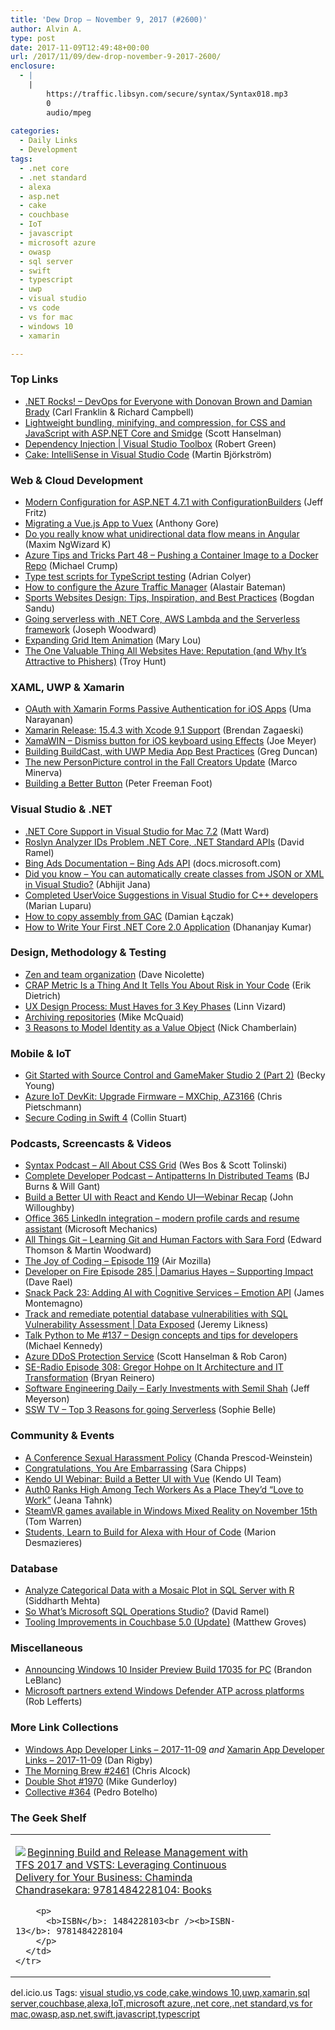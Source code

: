 ```yaml
---
title: 'Dew Drop – November 9, 2017 (#2600)'
author: Alvin A.
type: post
date: 2017-11-09T12:49:48+00:00
url: /2017/11/09/dew-drop-november-9-2017-2600/
enclosure:
  - |
    |
        https://traffic.libsyn.com/secure/syntax/Syntax018.mp3
        0
        audio/mpeg
        
categories:
  - Daily Links
  - Development
tags:
  - .net core
  - .net standard
  - alexa
  - asp.net
  - cake
  - couchbase
  - IoT
  - javascript
  - microsoft azure
  - owasp
  - sql server
  - swift
  - typescript
  - uwp
  - visual studio
  - vs code
  - vs for mac
  - windows 10
  - xamarin

---
```

### <a name="top"></a>Top Links

  * <a href="http://www.dotnetrocks.com/default.aspx?ShowNum=1492" target="_blank">.NET Rocks! &#8211; DevOps for Everyone with Donovan Brown and Damian Brady</a> (Carl Franklin & Richard Campbell)
  * <a href="http://feeds.hanselman.com/~/488720114/0/scotthanselman~Lightweight-bundling-minifying-and-compression-for-CSS-and-JavaScript-with-ASPNET-Core-and-Smidge.aspx" target="_blank">Lightweight bundling, minifying, and compression, for CSS and JavaScript with ASP.NET Core and Smidge</a> (Scott Hanselman)
  * <a href="https://channel9.msdn.com/Shows/Visual-Studio-Toolbox/Dependency-Injection?WT.mc_id=DX_MVP4025064" target="_blank">Dependency Injection | Visual Studio Toolbox</a> (Robert Green)
  * <a href="https://cakebuild.net/blog/2017/11/intellisense-vscode" target="_blank">Cake: IntelliSense in Visual Studio Code</a> (Martin Björkström)



### <a name="web"></a>Web & Cloud Development

  * <a href="http://www.jeffreyfritz.com/2017/11/modern-configuration-for-asp-net-4-7-1-with-configurationbuilders/" target="_blank">Modern Configuration for ASP.NET 4.7.1 with ConfigurationBuilders</a> (Jeff Fritz)
  * <a href="https://dzone.com/articles/migrating-a-vuejs-app-to-vuex?utm_medium=feed&utm_source=feedpress.me&utm_campaign=Feed%3A+dzone%2Fwebdev" target="_blank">Migrating a Vue.js App to Vuex</a> (Anthony Gore)
  * <a href="https://blog.angularindepth.com/do-you-really-know-what-unidirectional-data-flow-means-in-angular-a6f55cefdc63?source=rss----e5ed704095b---4" target="_blank">Do you really know what unidirectional data flow means in Angular</a> (Maxim NgWizard K)
  * <a href="https://www.michaelcrump.net/azure-tips-and-tricks48/" target="_blank">Azure Tips and Tricks Part 48 &#8211; Pushing a Container Image to a Docker Repo</a> (Michael Crump)
  * <a href="https://blog.acolyer.org/2017/11/09/type-test-scripts-for-typescript-testing/" target="_blank">Type test scripts for TypeScript testing</a> (Adrian Colyer)
  * <a href="https://www.errlog.io/blogs/2017/1/azure-traffic-manager" target="_blank">How to configure the Azure Traffic Manager</a> (Alastair Bateman)
  * <a href="http://feedproxy.google.com/~r/boogiesbc/~3/DgLjX-46lHQ/" target="_blank">Sports Websites Design: Tips, Inspiration, and Best Practices</a> (Bogdan Sandu)
  * <a href="http://josephwoodward.co.uk/2017/11/going-serverless-net-core-aws-lambda-serverless-framework" target="_blank">Going serverless with .NET Core, AWS Lambda and the Serverless framework</a> (Joseph Woodward)
  * <a href="http://feedproxy.google.com/~r/tympanus/~3/WTQ3yiWfpd0/" target="_blank">Expanding Grid Item Animation</a> (Mary Lou)
  * <a href="http://feedproxy.google.com/~r/TroyHunt/~3/E5wdRazP5uo/" target="_blank">The One Valuable Thing All Websites Have: Reputation (and Why It&#8217;s Attractive to Phishers)</a> (Troy Hunt)



### <a name="silverlight"></a>XAML, UWP & Xamarin

  * <a href="https://www.developer.com/ws/android/oauth-with-xamarin-forms-passive-authentication-for-ios-apps.html" target="_blank">OAuth with Xamarin Forms Passive Authentication for iOS Apps</a> (Uma Narayanan)
  * <a href="https://releases.xamarin.com/service-release-15-4-3/" target="_blank">Xamarin Release: 15.4.3 with Xcode 9.1 Support</a> (Brendan Zagaeski)
  * <a href="https://iwritecodesometimes.net/2017/11/08/xamawin-dismiss-button-for-ios-keyboard-using-effects/" target="_blank">XamaWIN – Dismiss button for iOS keyboard using Effects</a> (Joe Meyer)
  * <a href="https://channel9.msdn.com/coding4fun/blog/Building-BuildCast-with-UWP-Media-App-Best-Practices?WT.mc_id=DX_MVP4025064" target="_blank">Building BuildCast, with UWP Media App Best Practices</a> (Greg Duncan)
  * <a href="https://marcominerva.wordpress.com/2017/11/08/the-new-personpicture-control-in-the-fall-creators-update/" target="_blank">The new PersonPicture control in the Fall Creators Update</a> (Marco Minerva)
  * <a href="http://feedproxy.google.com/~r/PeterFoot/~3/Y6gujFRG8cY/" target="_blank">Building a Better Button</a> (Peter Freeman Foot)



### <a name="dotnet"></a>Visual Studio & .NET

  * <a href="http://lastexitcode.com/blog/2017/11/08/NetCoreSupportInVisualStudioMac7-2/" target="_blank">.NET Core Support in Visual Studio for Mac 7.2</a> (Matt Ward)
  * <a href="https://visualstudiomagazine.com/articles/2017/11/07/api-analyzer.aspx" target="_blank">Roslyn Analyzer IDs Problem .NET Core, .NET Standard APIs</a> (David Ramel)
  * <a href="https://docs.microsoft.com/en-us/bingads/" target="_blank">Bing Ads Documentation &#8211; Bing Ads API</a> (docs.microsoft.com)
  * <a href="http://dailydotnettips.com/2017/11/09/did-you-know-you-can-automatically-create-classes-from-json-or-xml-in-visual-studio/" target="_blank">Did you know – You can automatically create classes from JSON or XML in Visual Studio?</a> (Abhijit Jana)
  * <a href="https://blogs.msdn.microsoft.com/vcblog/2017/11/08/completed-uservoice-suggestions-in-visual-studio-for-c-developers/" target="_blank">Completed UserVoice Suggestions in Visual Studio for C++ developers</a> (Marian Luparu)
  * <a href="http://damian.laczak.net.pl/blog/2017/11/08/how-to-copy-assembly-from-gac/" target="_blank">How to copy assembly from GAC</a> (Damian Łączak)
  * <a href="https://debugmode.net/2017/11/09/how-to-write-your-first-net-core-2-0-application/" target="_blank">How to Write Your First .NET Core 2.0 Application</a> (Dhananjay Kumar)



### <a name="design"></a>Design, Methodology & Testing

  * <a href="http://feedproxy.google.com/~r/LeadingAgile/~3/H8nEuXgUGqU/" target="_blank">Zen and team organization</a> (Dave Nicolette)
  * <a href="https://blog.ndepend.com/crap-metric-thing-tells-risk-code/" target="_blank">CRAP Metric Is a Thing And It Tells You About Risk in Your Code</a> (Erik Dietrich)
  * <a href="http://blogs.adobe.com/creativecloud/ux-design-process-must-haves-for-3-key-phases" target="_blank">UX Design Process: Must Haves for 3 Key Phases</a> (Linn Vizard)
  * <a href="https://github.com/blog/2460-archiving-repositories" target="_blank">Archiving repositories</a> (Mike McQuaid)
  * <a href="https://buildplease.com/pages/vo-ids/" target="_blank">3 Reasons to Model Identity as a Value Object</a> (Nick Chamberlain)



### <a name="mobile"></a>Mobile & IoT

  * <a href="https://developer.amazon.com/blogs/appstore/post/3e78a547-3ea4-459f-9131-43ae6e235892/git-started-with-source-control-and-gamemaker-studio-2-part-2" target="_blank">Git Started with Source Control and GameMaker Studio 2 (Part 2)</a> (Becky Young)
  * <a href="https://buildazure.com/2017/11/08/azure-iot-devkit-upgrade-firmware-mxchip-az3166/" target="_blank">Azure IoT DevKit: Upgrade Firmware – MXChip, AZ3166</a> (Chris Pietschmann)
  * <a href="https://code.tutsplus.com/tutorials/secure-coding-in-swift-4--cms-29835" target="_blank">Secure Coding in Swift 4</a> (Collin Stuart)



### <a name="podcasts"></a>Podcasts, Screencasts & Videos

  * <a href="https://traffic.libsyn.com/secure/syntax/Syntax018.mp3" target="_blank">Syntax Podcast &#8211; All About CSS Grid</a> (Wes Bos & Scott Tolinski)
  * <a href="http://completedeveloperpodcast.com/episode-116/?utm_source=rss&utm_medium=rss&utm_campaign=episode-116" target="_blank">Complete Developer Podcast &#8211; Antipatterns In Distributed Teams</a> (BJ Burns & Will Gant)
  * <a href="https://www.telerik.com/blogs/build-a-better-ui-with-react-and-kendo-ui-webinar-recap" target="_blank">Build a Better UI with React and Kendo UI—Webinar Recap</a> (John Willoughby)
  * <a href="http://www.youtube.com/watch?v=9VL8GsrSojk" target="_blank">Office 365 LinkedIn integration &#8211; modern profile cards and resume assistant</a> (Microsoft Mechanics)
  * <a href="http://www.allthingsgit.com/episodes/learning_git_and_human_factors_with_sara_ford.html" target="_blank">All Things Git &#8211; Learning Git and Human Factors with Sara Ford</a> (Edward Thomson & Martin Woodward)
  * <a href="https://air.mozilla.org/the-joy-of-coding-episode-119/" target="_blank">The Joy of Coding &#8211; Episode 119</a> (Air Mozilla)
  * <a href="http://developeronfire.com/podcast/episode-285-damarius-hayes-supporting-impact" target="_blank">Developer on Fire Episode 285 | Damarius Hayes &#8211; Supporting Impact</a> (Dave Rael)
  * <a href="https://channel9.msdn.com/Shows/XamarinShow/Snack-Pack-23-Adding-AI-with-Cognitive-Services-Emotion-API?WT.mc_id=DX_MVP4025064" target="_blank">Snack Pack 23: Adding AI with Cognitive Services &#8211; Emotion API</a> (James Montemagno)
  * <a href="https://channel9.msdn.com/Shows/Data-Exposed/Track-and-remediate-potential-database-vulnerabilities-with-SQL-Vulnerability-Assessment?WT.mc_id=DX_MVP4025064" target="_blank">Track and remediate potential database vulnerabilities with SQL Vulnerability Assessment | Data Exposed</a> (Jeremy Likness)
  * <a href="https://talkpython.fm/episodes/show/137/design-concepts-and-tips-for-developers" target="_blank">Talk Python to Me #137 &#8211; Design concepts and tips for developers</a> (Michael Kennedy)
  * <a href="https://channel9.msdn.com/Shows/Azure-Friday/Azure-DDoS-Protection-Service?WT.mc_id=DX_MVP4025064" target="_blank">Azure DDoS Protection Service</a> (Scott Hanselman & Rob Caron)
  * <a href="http://feedproxy.google.com/~r/se-radio/~3/CsYZe9bliV8/" target="_blank">SE-Radio Episode 308: Gregor Hohpe on It Architecture and IT Transformation</a> (Bryan Reinero)
  * <a href="https://softwareengineeringdaily.com/2017/11/09/early-investments-with-semil-shah/" target="_blank">Software Engineering Daily &#8211; Early Investments with Semil Shah</a> (Jeff Meyerson)
  * <a href="https://tv.ssw.com/7375/top-3-reasons-for-going-serverless" target="_blank">SSW TV &#8211; Top 3 Reasons for going Serverless</a> (Sophie Belle)



### <a name="events"></a>Community & Events

  * <a href="https://medium.com/@chanda/a-conference-sexual-harassment-policy-ca4e338e412e#---0-519" target="_blank">A Conference Sexual Harassment Policy</a> (Chanda Prescod-Weinstein)
  * <a href="https://medium.com/jewelbots-weblog/congratulations-you-are-embarrassing-8594ba62bc2" target="_blank">Congratulations, You Are Embarrassing</a> (Sara Chipps)
  * <a href="https://www.telerik.com/campaigns/kendo-ui/build-ui-vue?utm_source=linkedin&utm_medium=social-owned&utm_campaign=kendo-ui-webinar-r317vue" target="_blank">Kendo UI Webinar: Build a Better UI with Vue</a> (Kendo UI Team)
  * <a href="https://auth0.com/blog/auth0-ranks-high-as-place-tech-workers-would-love-to-work/" target="_blank">Auth0 Ranks High Among Tech Workers As a Place They&#8217;d “Love to Work”</a> (Jeana Tahnk)
  * <a href="https://www.theverge.com/2017/11/9/16627664/steamvr-games-available-in-windows-mixed-reality-on-november-15th" target="_blank">SteamVR games available in Windows Mixed Reality on November 15th</a> (Tom Warren)
  * <a href="https://developer.amazon.com/blogs/alexa/post/9c338d8b-1fbb-4983-bf79-8972b05bd336/students-learn-to-build-for-alexa-with-hour-of-code" target="_blank">Students, Learn to Build for Alexa with Hour of Code</a> (Marion Desmazieres)



### <a name="sql"></a>Database

  * <a href="http://feedproxy.google.com/~r/MSSQLTips-LatestSqlServerTips/~3/lnfSfs5jZLc/tip.asp" target="_blank">Analyze Categorical Data with a Mosaic Plot in SQL Server with R</a> (Siddharth Mehta)
  * <a href="https://visualstudiomagazine.com/blogs/data-driver/2017/11/sql-operations-studio.aspx" target="_blank">So What&#8217;s Microsoft SQL Operations Studio?</a> (David Ramel)
  * <a href="https://blog.couchbase.com/tooling-improvements-couchbase-5-update/" target="_blank">Tooling Improvements in Couchbase 5.0 (Update)</a> (Matthew Groves)



### <a name="misc"></a>Miscellaneous

  * <a href="http://blogs.windows.com/windowsexperience/2017/11/08/announcing-windows-10-insider-preview-build-17035-pc/?WT.mc_id=DX_MVP4025064" target="_blank">Announcing Windows 10 Insider Preview Build 17035 for PC</a> (Brandon LeBlanc)
  * <a href="http://blogs.windows.com/business/2017/11/08/microsoft-partners-extend-windows-defender-atp-across-platforms/?WT.mc_id=DX_MVP4025064" target="_blank">Microsoft partners extend Windows Defender ATP across platforms</a> (Rob Lefferts)



### <a name="links"></a>More Link Collections

  * <a href="https://www.windowsappdev.com/2017/11/windows-app-developer-links-2017-11-09/" target="_blank">Windows App Developer Links &#8211; 2017-11-09</a> _and_ <a href="https://www.allaboutxamarin.com/2017/11/xamarin-app-developer-links-2017-11-09/" target="_blank">Xamarin App Developer Links &#8211; 2017-11-09</a> (Dan Rigby)
  * <a href="http://feedproxy.google.com/~r/ReflectivePerspective/~3/_lxxVmGZ8vo/" target="_blank">The Morning Brew #2461</a> (Chris Alcock)
  * <a href="https://afreshcup.com/home/2017/11/09/double-shot-1970.html" target="_blank">Double Shot #1970</a> (Mike Gunderloy)
  * <a href="http://feedproxy.google.com/~r/tympanus/~3/Da1oyYuL1-Y/" target="_blank">Collective #364</a> (Pedro Botelho)



### <a name="shelf"></a>The Geek Shelf

<div class="wlWriterEditableSmartContent" id="scid:7dc1bd33-94bd-46fd-a20b-0131235bcd47:f0a497ec-7833-4e86-8e4a-52062a5c42cf" style="margin: 0px; padding: 0px; float: none; display: inline;">
  <table cellspacing="0" cellpadding="2" width="400" border="0" unselectable="on">
    <tr>
      <td valign="top" width="400">
        <p>
          <a title="Beginning Build and Release Management with TFS 2017 and VSTS: Leveraging Continuous Delivery for Your Business: Chaminda Chandrasekara: 9781484228104: Books" href="http://www.amazon.com/exec/obidos/ASIN/1484228103/amavin-20"><img data-recalc-dims="1" decoding="async" src="https://i0.wp.com/images-na.ssl-images-amazon.com/images/I/51VxO5K6utL._AC_US218_.jpg?w=660&#038;ssl=1" border="0" align="left" style="float:left" />Beginning Build and Release Management with TFS 2017 and VSTS: Leveraging Continuous Delivery for Your Business: Chaminda Chandrasekara: 9781484228104: Books</a>
        </p>
        
        <p>
          <b>ISBN</b>: 1484228103<br /><b>ISBN-13</b>: 9781484228104
        </p>
      </td>
    </tr>
  </table>
</div>



<div class="wlWriterEditableSmartContent" id="scid:77ECF5F8-D252-44F5-B4EB-D463C5396A79:c385d556-f650-4d5c-a675-b698fce80e2f" style="margin: 0px; padding: 0px; float: none; display: inline;">
  del.icio.us Tags: <a href="http://del.icio.us/popular/visual+studio" rel="tag">visual studio</a>,<a href="http://del.icio.us/popular/vs+code" rel="tag">vs code</a>,<a href="http://del.icio.us/popular/cake" rel="tag">cake</a>,<a href="http://del.icio.us/popular/windows+10" rel="tag">windows 10</a>,<a href="http://del.icio.us/popular/uwp" rel="tag">uwp</a>,<a href="http://del.icio.us/popular/xamarin" rel="tag">xamarin</a>,<a href="http://del.icio.us/popular/sql+server" rel="tag">sql server</a>,<a href="http://del.icio.us/popular/couchbase" rel="tag">couchbase</a>,<a href="http://del.icio.us/popular/alexa" rel="tag">alexa</a>,<a href="http://del.icio.us/popular/IoT" rel="tag">IoT</a>,<a href="http://del.icio.us/popular/microsoft+azure" rel="tag">microsoft azure</a>,<a href="http://del.icio.us/popular/.net+core" rel="tag">.net core</a>,<a href="http://del.icio.us/popular/.net+standard" rel="tag">.net standard</a>,<a href="http://del.icio.us/popular/vs+for+mac" rel="tag">vs for mac</a>,<a href="http://del.icio.us/popular/owasp" rel="tag">owasp</a>,<a href="http://del.icio.us/popular/asp.net" rel="tag">asp.net</a>,<a href="http://del.icio.us/popular/swift" rel="tag">swift</a>,<a href="http://del.icio.us/popular/javascript" rel="tag">javascript</a>,<a href="http://del.icio.us/popular/typescript" rel="tag">typescript</a>
</div>